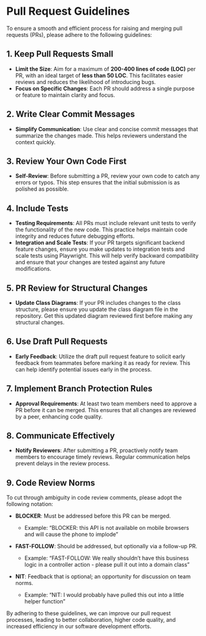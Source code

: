 # Pull Request Guidelines

To ensure a smooth and efficient process for raising and merging pull requests (PRs), please adhere to the following guidelines:

## 1. Keep Pull Requests Small
- **Limit the Size**: Aim for a maximum of **200-400 lines of code (LOC)** per PR, with an ideal target of **less than 50 LOC**. This facilitates easier reviews and reduces the likelihood of introducing bugs.
- **Focus on Specific Changes**: Each PR should address a single purpose or feature to maintain clarity and focus.

## 2. Write Clear Commit Messages
- **Simplify Communication**: Use clear and concise commit messages that summarize the changes made. This helps reviewers understand the context quickly.

## 3. Review Your Own Code First
- **Self-Review**: Before submitting a PR, review your own code to catch any errors or typos. This step ensures that the initial submission is as polished as possible.

## 4. Include Tests
- **Testing Requirements**: All PRs must include relevant unit tests to verify the functionality of the new code. This practice helps maintain code integrity and reduces future debugging efforts.
- **Integration and Scale Tests**: If your PR targets significant backend feature changes, ensure you make updates to integration tests and scale tests using Playwright. This will help verify backward compatibility and ensure that your changes are tested against any future modifications.

## 5. PR Review for Structural Changes
- **Update Class Diagrams**: If your PR includes changes to the class structure, please ensure you update the class diagram file in the repository. Get this updated diagram reviewed first before making any structural changes.

## 6. Use Draft Pull Requests
- **Early Feedback**: Utilize the draft pull request feature to solicit early feedback from teammates before marking it as ready for review. This can help identify potential issues early in the process.

## 7. Implement Branch Protection Rules
- **Approval Requirements**: At least two team members need to approve a PR before it can be merged. This ensures that all changes are reviewed by a peer, enhancing code quality.


## 8. Communicate Effectively
- **Notify Reviewers**: After submitting a PR, proactively notify team members to encourage timely reviews. Regular communication helps prevent delays in the review process.

## 9. Code Review Norms

To cut through ambiguity in code review comments, please adopt the following notation:

- **BLOCKER**: Must be addressed before this PR can be merged.
  - Example: “BLOCKER: this API is not available on mobile browsers and will cause the phone to implode”

- **FAST-FOLLOW**: Should be addressed, but optionally via a follow-up PR.
  - Example: “FAST-FOLLOW: We really shouldn’t have this business logic in a controller action - please pull it out into a domain class”

- **NIT**: Feedback that is optional; an opportunity for discussion on team norms.
  - Example: “NIT: I would probably have pulled this out into a little helper function”

By adhering to these guidelines, we can improve our pull request processes, leading to better collaboration, higher code quality, and increased efficiency in our software development efforts.
